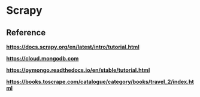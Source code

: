 # Scrapy
## Reference 
**https://docs.scrapy.org/en/latest/intro/tutorial.html**

**https://cloud.mongodb.com**

**https://pymongo.readthedocs.io/en/stable/tutorial.html**

**https://books.toscrape.com/catalogue/category/books/travel_2/index.html**

